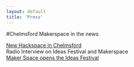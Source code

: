 ```yaml
---
layout: default
title: 'Press'
---
```


#Chelmsford Makerspace in the news

[New Hackspace in Chelmsford](http://www.southgatearc.org/news/july2012/new_hackspace_in_chelmsford.htm)  
Radio Interview on Ideas Festival and Makerspace  
[Maker Space opens the Ideas Festival](http://www.thisistotalessex.co.uk/event/Makers-Space-opens-Ideas-Hub-Sept-22-23/event-16947612-detail/event.html?746234469=375966584)  